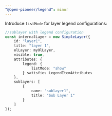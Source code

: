 ```yaml
---
"@open-pioneer/legend": minor
---
```


Introduce `listMode` for layer legend configurations:

```typescript
//sublayer with legend configuration
const internalLayer = new SimpleLayer({
    id: "layer1",
    title: "layer 1",
    olLayer: myOlLayer,
    visible: true,
    attributes: {
        legend: {
            listMode: "show"
        } satisfies LegendItemAttributes
    },
    sublayers: [
        {
            name: "sublayer1",
            title: "Sub Layer 1"
        }
    ]
});
```
